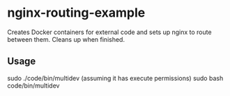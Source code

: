 # nginx-routing-example

Creates Docker containers for external code and sets up nginx to route between them.  Cleans up when finished.

## Usage

sudo ./code/bin/multidev (assuming it has execute permissions)
sudo bash code/bin/multidev
